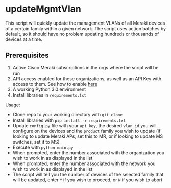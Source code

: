 # updateMgmtVlan
This script will quickly update the management VLANs of all Meraki devices of a certain family within a given network. The script uses action batches by default, so it should have no problem updating hundreds or thousands of devices at a time.

## Prerequisites

1. Active Cisco Meraki subscriptions in the orgs where the script will be run
2. API access enabled for these organizations, as well as an API Key with access to them. See how to enable [here](https://documentation.meraki.com/General_Administration/Other_Topics/Cisco_Meraki_Dashboard_API)
3. A working Python 3.0 environment
4. Install libraries in `requirements.txt`

Usage:
* Clone repo to your working directory with `git clone `
* Install libraries with `pip install -r requirements.txt`
* Update `config.py` file with your `api_key`, the desired `vlan_id` you will configure on the devices and the `product` family you wish to update (if looking to update Meraki APs, set this to MR, or if looking to update MS switches, set it to MS)
* Execute with `python main.py`
* When prompted, enter the number associated with the organization you wish to work in as displayed in the list
* When prompted, enter the number associated with the network you wish to work in as displayed in the list
* The script will tell you the number of devices of the selected family that will be updated, enter `Y` if you wish to proceed, or `N` if you wish to abort
